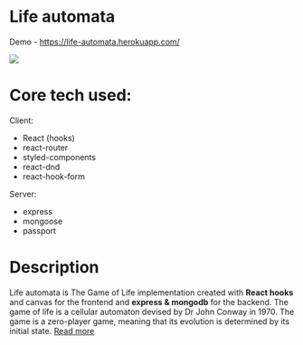 # Life automata

Demo - https://life-automata.herokuapp.com/

<img src="https://media0.giphy.com/media/H4i6ntnxbcmZVS6TQ2/giphy.gif" >

# Core tech used:

Client:
* React (hooks)
* react-router
* styled-components
* react-dnd
* react-hook-form

Server:
* express
* mongoose
* passport

# Description
Life automata is The Game of Life implementation created with <b>React hooks</b> and canvas for the frontend and <b>express & mongodb</b> for the backend. 
The game of life is a cellular automaton devised by Dr John Conway in 1970. The game is a zero-player game, meaning that its evolution is determined by its initial state. <a href="https://en.wikipedia.org/wiki/Conway%27s_Game_of_Life">Read more</a>
